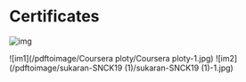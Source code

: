 # Certificates
![img](https://images.youracclaim.com/size/340x340/images/302f9e9a-40bc-4a2b-b51b-7fc9ba94407f/Oracle-Certification-badge_OC-Associate600X600.png)

![im1](/pdftoimage/Coursera ploty/Coursera ploty-1.jpg)
![im2](/pdftoimage/sukaran-SNCK19 (1)/sukaran-SNCK19 (1)-1.jpg)

